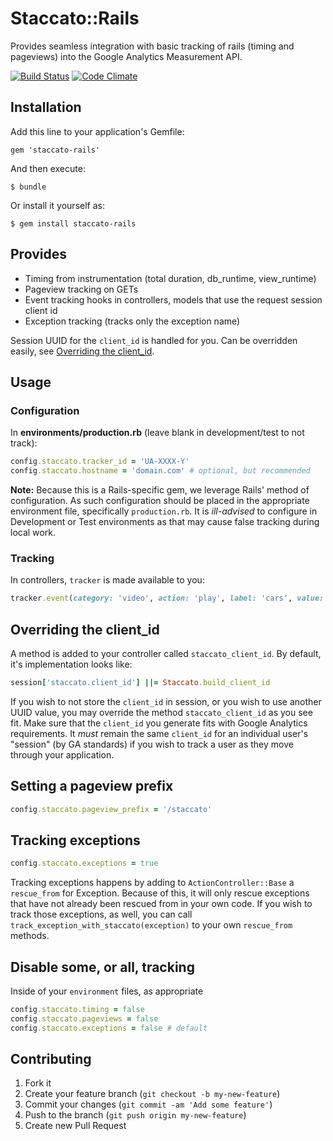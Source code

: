 # Staccato::Rails

Provides seamless integration with basic tracking of rails (timing and pageviews) into the Google Analytics Measurement API.

[![Build Status](https://travis-ci.org/tpitale/staccato-rails.png?branch=master)](https://travis-ci.org/tpitale/staccato-rails)
[![Code Climate](https://codeclimate.com/github/tpitale/staccato-rails.png)](https://codeclimate.com/github/tpitale/staccato-rails)

## Installation

Add this line to your application's Gemfile:

    gem 'staccato-rails'

And then execute:

    $ bundle

Or install it yourself as:

    $ gem install staccato-rails

## Provides

* Timing from instrumentation (total duration, db_runtime, view_runtime)
* Pageview tracking on GETs
* Event tracking hooks in controllers, models that use the request session client id
* Exception tracking (tracks only the exception name)

Session UUID for the `client_id` is handled for you. Can be overridden easily, see [Overriding the client_id](#overriding-the-client_id).

## Usage ##

### Configuration ###

In **environments/production.rb** (leave blank in development/test to not track):

```ruby
config.staccato.tracker_id = 'UA-XXXX-Y'
config.staccato.hostname = 'domain.com' # optional, but recommended
```

**Note:** Because this is a Rails-specific gem, we leverage Rails' method of configuration. As such configuration should be placed in the appropriate environment file, specifically `production.rb`. It is _ill-advised_ to configure in Development or Test environments as that may cause false tracking during local work.

### Tracking ###

In controllers, `tracker` is made available to you:

```ruby
tracker.event(category: 'video', action: 'play', label: 'cars', value: 1)
```

## Overriding the client_id ##

A method is added to your controller called `staccato_client_id`. By default, it's implementation looks like:

```ruby
session['staccato.client_id'] ||= Staccato.build_client_id
```

If you wish to not store the `client_id` in session, or you wish to use another UUID value, you may override the method `staccato_client_id` as you see fit. Make sure that the `client_id` you generate fits with Google Analytics requirements. It _must_ remain the same `client_id` for an individual user's "session" (by GA standards) if you wish to track a user as they move through your application.

## Setting a pageview prefix ##

```ruby
config.staccato.pageview_prefix = '/staccato'
```

## Tracking exceptions ##

```ruby
config.staccato.exceptions = true
```

Tracking exceptions happens by adding to `ActionController::Base` a `rescue_from` for Exception. Because of this, it will only rescue exceptions that have not already been rescued from in your own code. If you wish to track those exceptions, as well, you can call `track_exception_with_staccato(exception)` to your own `rescue_from` methods.

## Disable some, or all, tracking

Inside of your `environment` files, as appropriate

```ruby
config.staccato.timing = false
config.staccato.pageviews = false
config.staccato.exceptions = false # default
```

## Contributing

1. Fork it
2. Create your feature branch (`git checkout -b my-new-feature`)
3. Commit your changes (`git commit -am 'Add some feature'`)
4. Push to the branch (`git push origin my-new-feature`)
5. Create new Pull Request
